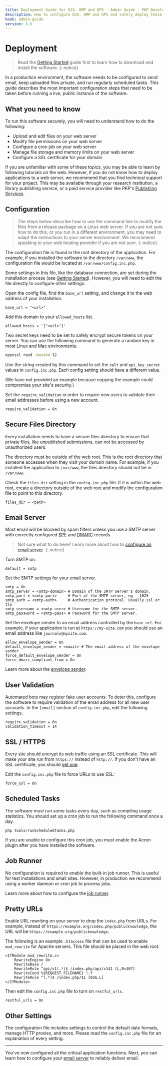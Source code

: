 ```yaml
---
title: Deployment Guide for OJS, OMP and OPS - Admin Guide - PKP Developer Docs
description: How to configure OJS, OMP and OPS and safely deploy these applications in a production environment.
book: admin-guide
version: 3.5
---
```


# Deployment

> Read the [Getting Started](./getting-started) guide first to learn how to download and install the software.
{:.notice}

In a production environment, the software needs to be configured to send email, keep uploaded files private, and run regularly scheduled tasks. This guide describes the most important configuration steps that need to be taken before running a live, public instance of the software.

## What you need to know

To run this software securely, you will need to understand how to do the following:

- Upload and edit files on your web server
- Modify file permissions on your web server
- Configure a cron job on your web server
- Manage file storage and memory limits on your web server
- Configure a SSL certificate for your domain

If you are unfamiliar with some of these topics, you may be able to learn by following tutorials on the web. However, if you do not know how to deploy applications to a web server, we recommend that you find technical support for your project. This may be available through your research institution, a library publishing service, or a paid service provider like PKP's [Publishing Services](https://pkp.sfu.ca/hosting).

## Configuration

> The steps below describe how to use the command line to modify the files from a release package on a Linux web server. If you are not sure how to do this, or you run in a different environment, you may need to adapt the instructions to your server environment. We recommend speaking to your web hosting provider if you are not sure.
{:.notice}

The configuration file is found in the root directory of the application. For example, if you installed the software to the directory `/var/www`, the configuration file would be located at `/var/www/config.inc.php`.

Some settings in this file, like the database connection, are set during the installation process (see [Getting Started](./getting-started)). However, you will need to edit the file directly to configure other settings.

Open the config file, find the `base_url` setting, and change it to the web address of your installation.

```
base_url = "<url>"
```

Add this domain to your `allowed_hosts` list.

```
allowed_hosts = '["<url>"]'
```

Two secret keys need to be set to safely encrypt secure tokens on your server. You can use the following command to generate a random key in most Linux and Mac environments.

```bash
openssl rand -base64 32
```

Use the string created by this command to set the `salt` and `api_key_secret` values in `config.inc.php`. Each config setting should have a different value.

(We have not provided an example because copying the example could compromise your site's security.)

Set the `require_validation` in order to require new users to validate their email addresses before using a new account.

```
require_validation = On
```

## Secure Files Directory

Every installation needs to have a secure files directory to ensure that private files, like unpublished submissions, can not be accessed by unauthorized users.

The directory must be outside of the web root. This is the root directory that someone accesses when they visit your domain name. For example, if you installed the application to `/var/www`, the files directory should not be in `/var/www`.

Check the `files_dir` setting in the `config.inc.php` file. If it is within the web root, create a directory outside of the web root and modify the configuration file to point to this directory.

```
files_dir = <path>
```

## Email Server

Most email will be blocked by spam filters unless you use a SMTP server with correctly configured [SPF](https://en.wikipedia.org/wiki/Sender_Policy_Framework) and [DMARC](https://en.wikipedia.org/wiki/DMARC) records.

> Not sure what to do here? Learn more about how to [configure an email server](./deploy-email).
{:.notice}

Turn SMTP on:

```
default = smtp
```

Set the SMTP settings for your email server.

```
smtp = On
smtp_server = <smtp-domain> # Domain of the SMTP server's domain.
smtp_port = <smtp-port>     # Port of the SMTP server, eg - 1025
smtp_auth = <smtp-auth>     # Authentication protocal. Usually ssl or tls
smtp_username = <smtp-user> # Username for the SMTP server.
smtp_password = <smtp-pass> # Password for the SMTP server.
```

Set the envelope sender to an email address controlled by the `base_url`. For example, if your application is run at `https://my-site.com` you should use an email address like `journals@mysite.com`.

```
allow_envelope_sender = On
default_envelope_sender = <email> # The email address of the envelope sender
force_default_envelope_sender = On
force_dmarc_compliant_from = On
```

Learn more about the [envelope sender](./deploy-email#dmarc).

## User Validation

Automated bots may register fake user accounts. To deter this, configure the software to require validation of the email address for all new user accounts. In the `[email]` section of `config.inc.php`, edit the following settings.

```
require_validation = On
validation_timeout = 14
```

## SSL / HTTPS

Every site should encrypt its web traffic using an SSL certificate. This will make your site run from `https://` instead of `http://`. If you don't have an SSL certificate, you should [get one](./securing-your-system#sslencryption).

Edit the `config.inc.php` file to force URLs to use SSL:

```
force_ssl = On
```

## Scheduled Tasks

The software must run some tasks every day, such as compiling usage statistics. You should set up a cron job to run the following command once a day.

```
php tools/runScheduledTasks.php
```

If you are unable to configure this cron job, you must enable the Acron plugin after you have installed the software.

## Job Runner

No configuration is required to enable the built-in job runner. This is useful for test installations and small sites. However, in production we recommend using a worker daemon or cron job to process jobs.

Learn more about how to configure the [job runner](./deploy-jobs).

## Pretty URLs

Enable URL rewriting on your server to drop the `index.php` from URLs. For example, instead of `https://example.org/index.php/publicknowledge`, the URL will be `https://example.org/publicknowledge`.

The following is an example `.htaccess` file that can be used to enable `mod_rewrite` for Apache servers. This file should be placed in the web root.

```
<IfModule mod_rewrite.c>
    RewriteEngine On
    RewriteBase /
    RewriteRule ^api/v1(.*)$ /index.php/api/v1$1 [L,R=307]
    RewriteCond %{REQUEST_FILENAME} !-f
    RewriteRule ^(.*)$ /index.php/$1 [QSA,L]
</IfModule>
```

Then edit the `config.inc.php` file to turn on `restful_urls`.

```
restful_urls = On
```

## Other Settings

The configuration file includes settings to control the default date formats, manage HTTP proxies, and more. Please read the `config.inc.php` file for an explanation of every setting.

---

You've now configured all the critical application functions. Next, you can learn how to configure your [email server](./deploy-email) to reliably deliver email.
